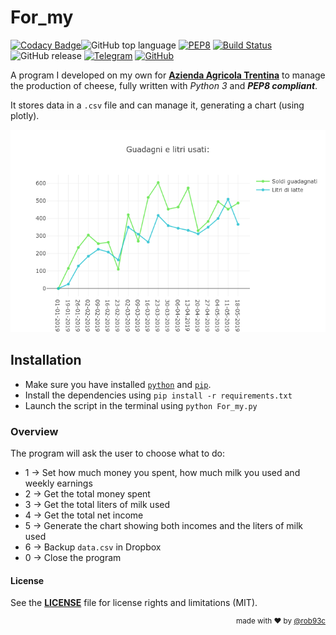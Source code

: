 # For_my

[![Codacy Badge](https://api.codacy.com/project/badge/Grade/ee4174e8bde54a54b0131f732f0c955e)](https://www.codacy.com/app/rob93c/For_my?utm_source=github.com&amp;utm_medium=referral&amp;utm_content=rob93c/For_my&amp;utm_campaign=Badge_Grade)![GitHub top language](https://img.shields.io/github/languages/top/rob93c/For_my.svg) [![PEP8](https://img.shields.io/badge/code%20style-PEP8-important.svg)](https://www.python.org/dev/peps/pep-0008/) [![Build Status](https://travis-ci.com/rob93c/For_my.svg?branch=master)](https://travis-ci.com/rob93c/For_my) ![GitHub release](https://img.shields.io/github/release/rob93c/For_my.svg?color=blueviolet) [![Telegram](https://img.shields.io/badge/write%20me-Telegram-%231974f2.svg)](https://t.me/rob93c) [![GitHub](https://img.shields.io/github/license/rob93c/For_my.svg?color=%237d8183)](https://opensource.org/licenses/MIT)

A program I developed on my own for [**Azienda Agricola Trentina**](https://www.facebook.com/azagrtrentina) to manage the production of cheese, fully written with *Python 3* and _**PEP8 compliant**_.

It stores data in a `.csv` file and can manage it, generating a chart (using plotly).

![Sample graphic preview](sample/sample.png)

## Installation

- Make sure you have installed [`python`](https://www.python.org/downloads/) and [`pip`](https://pip.pypa.io/en/stable/installing/).
- Install the dependencies using `pip install -r requirements.txt`
- Launch the script in the terminal using `python For_my.py`

### Overview

The program will ask the user to choose what to do:
- 1 &rarr; Set how much money you spent, how much milk you used and weekly earnings 
- 2 &rarr; Get the total money spent
- 3 &rarr; Get the total liters of milk used
- 4 &rarr; Get the total net income
- 5 &rarr; Generate the chart showing both incomes and the liters of milk used
- 6 &rarr; Backup `data.csv` in Dropbox
- 0 &rarr; Close the program

#### License

See the [**LICENSE**](https://github.com/rob93c/RomRoamer/blob/master/LICENSE.md) file for license rights and limitations (MIT).


<div align="right"><sup>
  made with ❤️ by <a href="https://github.com/rob93c">@rob93c</a>
</sup></div>
